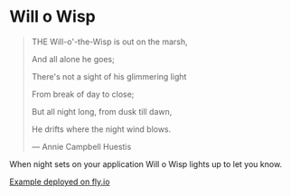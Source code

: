 # Will o Wisp

> THE Will-o'-the-Wisp is out on the marsh,
> 
> And all alone he goes;
> 
> There's not a sight of his glimmering light
> 
> From break of day to close;
> 
> But all night long, from dusk till dawn,
> 
> He drifts where the night wind blows.
> 
> — Annie Campbell Huestis 

When night sets on your application Will o Wisp lights up to let you know.

[Example deployed on fly.io](willowisp.tcrez.dev)
